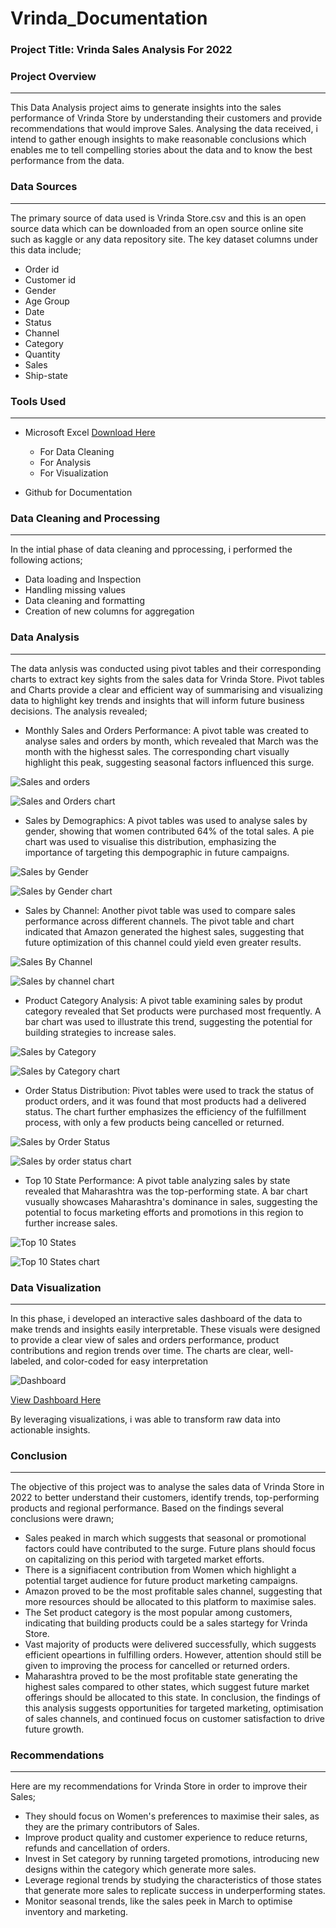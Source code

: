 # Vrinda_Documentation

### Project Title: Vrinda Sales Analysis For 2022

### Project Overview
---
This Data Analysis project aims to generate insights into the sales performance of Vrinda Store by understanding their customers and provide recommendations that would improve Sales. Analysing the data received, i intend to gather enough insights to make reasonable conclusions which enables me to tell compelling stories about the data and to know the best performance from the data.

### Data Sources
---
The primary source of data used is Vrinda Store.csv and this is an open source data which can be downloaded from an open source online site such as kaggle or any data repository site. The key dataset columns under this data include;
 - Order id
 - Customer id
 - Gender
 - Age Group
 - Date
 - Status
 - Channel
 - Category
 - Quantity
 - Sales
 - Ship-state

### Tools Used
---
- Microsoft Excel [Download Here](https://www.microsoft.com) 
   - For Data Cleaning
   - For Analysis
   - For Visualization
    
- Github for Documentation

### Data Cleaning and Processing
---
In the intial phase of data cleaning and pprocessing, i performed the following actions;
- Data loading and Inspection
- Handling missing values
- Data cleaning and formatting
- Creation of new columns for aggregation

### Data Analysis
---
The data anlysis was conducted using pivot tables and their corresponding charts to extract key sights from the sales data for Vrinda Store. Pivot tables and Charts provide a clear and efficient way of summarising and visualizing data to highlight key trends and insights that will inform future business decisions. The analysis revealed;
 - Monthly Sales and Orders Performance: A pivot table was created to analyse sales and orders by month, which revealed that March was the month with the highesst sales. The corresponding chart visually highlight this peak, suggesting seasonal factors influenced this surge.
 
![Sales and orders](https://github.com/user-attachments/assets/2536c44d-4179-410f-8ba9-690de08ca9ce)

![Sales and Orders chart](https://github.com/user-attachments/assets/e9421bbb-0deb-4a21-8a58-b24142884b75)

 - Sales by Demographics: A pivot tables was used to analyse sales by gender, showing that women contributed 64% of the total sales. A pie chart was used to visualise this distribution, emphasizing the importance of targeting this dempographic in future campaigns.

![Sales by Gender](https://github.com/user-attachments/assets/95844e66-f6a3-4ffa-a2ba-69c63622c9c9)

![Sales by Gender chart](https://github.com/user-attachments/assets/76473935-d90a-4b31-82a0-8eab8b1dc645)

 - Sales by Channel: Another pivot table was used to compare sales performance across different channels. The pivot table and chart indicated that Amazon generated the highest sales, suggesting that future optimization of this channel could yield even greater results.

![Sales By Channel](https://github.com/user-attachments/assets/c09feff0-6da7-4e55-9148-a9b0a920ad6e)

![Sales by channel chart](https://github.com/user-attachments/assets/f0eb2ec3-a3d1-408e-a068-fb729c53256c)

 - Product Category Analysis: A pivot table examining sales by produt category revealed that Set products were purchased most frequently. A bar chart was used to illustrate this trend, suggesting the potential for building strategies to increase sales.

![Sales by Category](https://github.com/user-attachments/assets/6a5286a5-c736-4304-aa7c-882e4f3b0481)

![Sales by Category chart](https://github.com/user-attachments/assets/4de3bfb2-11b1-4953-bb50-540922785258)

 - Order Status Distribution: Pivot tables were used to track the status of product orders, and it was found that most products had a delivered status. The chart further emphasizes the efficiency of the fulfillment process, with only a few products being cancelled or returned.

![Sales by Order Status](https://github.com/user-attachments/assets/e6765352-dbd3-45e6-bd7e-5a423a364cb1)

![Sales by order status chart](https://github.com/user-attachments/assets/36586280-552c-4d32-98ce-fa8511e1e9b0)

 - Top 10 State Performance: A pivot table analyzing sales by state revealed that Maharashtra was the top-performing state. A bar chart vusually showcases Maharashtra's dominance in sales, suggesting the potential to focus marketing efforts and promotions in this region to further increase sales.

![Top 10 States](https://github.com/user-attachments/assets/dbb1f008-3f6d-4eff-94da-1f3e90ab3a2d)

![Top 10 States chart](https://github.com/user-attachments/assets/b85856e0-bc45-42eb-954b-746a92953661)

### Data Visualization
---
In this phase, i developed an interactive sales dashboard of the data to make trends and insights easily interpretable. These visuals were designed to provide a clear view of sales and orders performance, product contributions and region trends over time. The charts are clear, well-labeled, and color-coded for easy interpretation

![Dashboard](https://github.com/user-attachments/assets/40e53af2-66cc-4d57-964d-f687a92012cd)

[View Dashboard Here](https://1drv.ms/x/c/3e32c9b80a7ac08e/ES4XXXuKUkFBiDIvvdBAns4BevcQk0ZxD7-ClMZATX7g7g?e=M1urIZ)

By leveraging visualizations, i was able to transform raw data into actionable insights.

### Conclusion
---
The objective of this project was to analyse the sales data of Vrinda Store in 2022 to better understand their customers, identify trends, top-performing products and regional performance. Based on the findings several conclusions were drawn;
- Sales peaked in march which suggests that seasonal or promotional factors could have contributed to the surge. Future plans should focus on capitalizing on this period with targeted market efforts.
- There is a signifiacent contribution from Women which highlight a potential target audience for future product marketing campaigns.
- Amazon proved to be the most profitable sales channel, suggesting that more resources should be allocated to this platform to maximise sales.
- The Set product category is the most popular among customers, indicating that building products could be a sales startegy for Vrinda Store.
- Vast majority of products were delivered successfully, which suggests efficient opeartions in fulfilling orders. However, attention should still be given to improving the process for cancelled or returned orders.
- Maharashtra proved to be the most profitable state generating the highest sales compared to other states, which suggest future market offerings should be allocated to this state.
In conclusion, the findings of this analysis suggests opportunities for targeted marketing, optimisation of sales channels, and continued focus on customer satisfaction to drive future growth.

### Recommendations
---
Here are my recommendations for Vrinda Store in order to improve their Sales;
 - They should focus on Women's preferences to maximise their sales, as they are the primary contributors of Sales.
 - Improve product quality and customer experience to reduce returns, refunds and cancellation of orders.
 - Invest in Set category by running targeted promotions, introducing new designs within the category which generate more sales.
 - Leverage regional trends by studying the characteristics of those states that generate more sales to replicate success in underperforming states.
 - Monitor seasonal trends, like the sales peek in March to optimise inventory and marketing.



